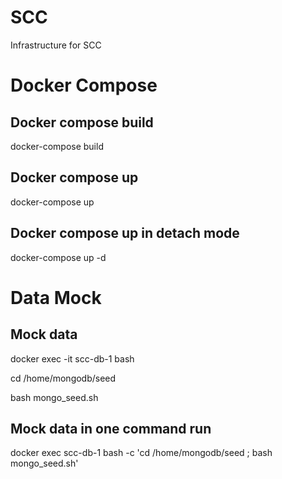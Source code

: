 # SCC
Infrastructure for SCC

# Docker Compose
## Docker compose build
docker-compose build

## Docker compose up
docker-compose up

## Docker compose up in detach mode
docker-compose up -d

# Data Mock
## Mock data
docker exec -it scc-db-1 bash

cd /home/mongodb/seed

bash mongo_seed.sh

## Mock data in one command run 
docker exec scc-db-1 bash -c 'cd /home/mongodb/seed ; bash mongo_seed.sh' 
